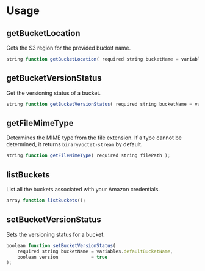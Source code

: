 # Usage

## getBucketLocation

Gets the S3 region for the provided bucket name.

```javascript
string function getBucketLocation( required string bucketName = variables.defaultBucketName );
```

## getBucketVersionStatus

Get the versioning status of a bucket.

```javascript
string function getBucketVersionStatus( required string bucketName = variables.defaultBucketName );
```

## getFileMimeType

Determines the MIME type from the file extension. If a type cannot be determined, it returns `binary/octet-stream` by default.

```javascript
string function getFileMimeType( required string filePath );
```

## listBuckets

List all the buckets associated with your Amazon credentials.

```javascript
array function listBuckets();
```

## setBucketVersionStatus

Sets the versioning status for a bucket.

```javascript
boolean function setBucketVersionStatus(
	required string bucketName = variables.defaultBucketName,
	boolean version            = true
);
```
